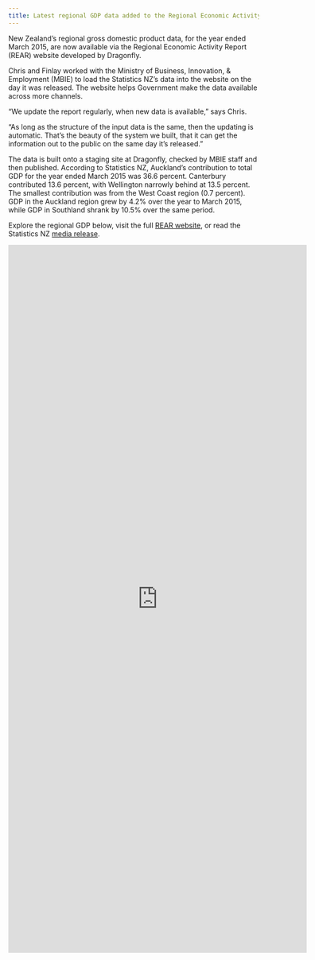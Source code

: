 ```yaml
---
title: Latest regional GDP data added to the Regional Economic Activity Report
---
```

New Zealand’s regional gross domestic product data, for the year ended March 2015, are
now available via the Regional Economic Activity Report (REAR) website
developed by Dragonfly. 

<!--more-->

Chris and Finlay worked with
the Ministry of Business, Innovation, & Employment (MBIE) to load the 
Statistics NZ’s data into the website on the day it was released. The website helps Government make the data
available across more channels.

“We update the report regularly, when new data is available,” says Chris. 

“As long as the structure of the input data is the same, then the updating is 
automatic. That’s the beauty of the system we built, that it can get the information 
out to the public on the same day it’s released.” 

The data is built onto a staging site at Dragonfly, checked by MBIE staff and then published. 
According to Statistics NZ, Auckland’s contribution to total GDP for the year 
ended March 2015 was 36.6 percent. Canterbury contributed 13.6 percent, with 
Wellington narrowly behind at 13.5 percent. The smallest contribution was from 
the West Coast region (0.7 percent). GDP in the Auckland region grew by 4.2% over the year to 
March 2015, while GDP in Southland shrank by 10.5% over the same period.

Explore the regional GDP below, visit the full [REAR website](http://webrear.mbie.govt.nz), 
or read the Statistics NZ [media release](http://www.stats.govt.nz/browse_for_stats/economic_indicators/NationalAccounts/RegionalGDP_MRYeMar15.aspx).

<div style="width: 600px; margin: auto;">
<iframe src="https://teal-skua-dev.dragonfly.co.nz/theme/gdp-per-capita/map/a/2015/auckland/?embed=dynamic" frameborder="0" scrolling="no" marginheight="0" marginwidth="0" width="600" height="1424"></iframe>
</div>

